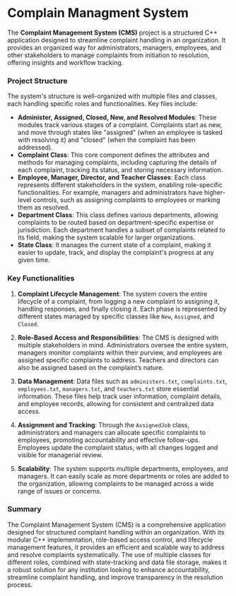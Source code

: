 # Complain Managment System

The **Complaint Management System (CMS)** project is a structured C++ application designed to streamline complaint handling in an organization. It provides an organized way for administrators, managers, employees, and other stakeholders to manage complaints from initiation to resolution, offering insights and workflow tracking. 

### Project Structure
The system's structure is well-organized with multiple files and classes, each handling specific roles and functionalities. Key files include:
- **Administer, Assigned, Closed, New, and Resolved Modules**: These modules track various stages of a complaint. Complaints start as new, and move through states like "assigned" (when an employee is tasked with resolving it) and "closed" (when the complaint has been addressed). 
- **Complaint Class**: This core component defines the attributes and methods for managing complaints, including capturing the details of each complaint, tracking its status, and storing necessary information.
- **Employee, Manager, Director, and Teacher Classes**: Each class represents different stakeholders in the system, enabling role-specific functionalities. For example, managers and administrators have higher-level controls, such as assigning complaints to employees or marking them as resolved.
- **Department Class**: This class defines various departments, allowing complaints to be routed based on department-specific expertise or jurisdiction. Each department handles a subset of complaints related to its field, making the system scalable for larger organizations.
- **State Class**: It manages the current state of a complaint, making it easier to update, track, and display the complaint's progress at any given time.

### Key Functionalities
1. **Complaint Lifecycle Management**: The system covers the entire lifecycle of a complaint, from logging a new complaint to assigning it, handling responses, and finally closing it. Each phase is represented by different states managed by specific classes like `New`, `Assigned`, and `Closed`.
   
2. **Role-Based Access and Responsibilities**: The CMS is designed with multiple stakeholders in mind. Administrators oversee the entire system, managers monitor complaints within their purview, and employees are assigned specific complaints to address. Teachers and directors can also be assigned based on the complaint’s nature.
   
3. **Data Management**: Data files such as `administers.txt`, `complaints.txt`, `employees.txt`, `managers.txt`, and `teachers.txt` store essential information. These files help track user information, complaint details, and employee records, allowing for consistent and centralized data access.

4. **Assignment and Tracking**: Through the `AssignedJob` class, administrators and managers can allocate specific complaints to employees, promoting accountability and effective follow-ups. Employees update the complaint status, with all changes logged and visible for managerial review.

5. **Scalability**: The system supports multiple departments, employees, and managers. It can easily scale as more departments or roles are added to the organization, allowing complaints to be managed across a wide range of issues or concerns.

### Summary
The Complaint Management System (CMS) is a comprehensive application designed for structured complaint handling within an organization. With its modular C++ implementation, role-based access control, and lifecycle management features, it provides an efficient and scalable way to address and resolve complaints systematically. The use of multiple classes for different roles, combined with state-tracking and data file storage, makes it a robust solution for any institution looking to enhance accountability, streamline complaint handling, and improve transparency in the resolution process.
